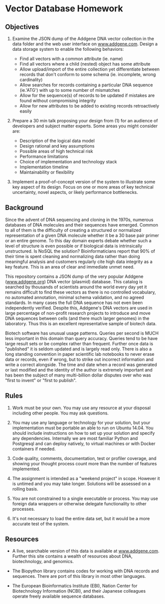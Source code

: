 # Vector Database Homework

## Objectives

1. Examine the JSON dump of the Addgene DNA vector collection in the data
   folder and the web user interface on www.addgene.com. Design a data
   storage system to enable the following behaviors:
   - Find all vectors with a common attribute (ie. name)
   - Find all vectors where a child (nested) object has some attribute
   - Allow upload/import of the entire collection yet differentiate
     between records that don't conform to some schema (ie. incomplete,
     wrong cardinality)
   - Allow searches for records containing a particular DNA sequence
     (ie.'ATG') with up to some number of mismatches
   - Allow for the sequence(s) of records to be updated if mistakes are
     found without compromising integrity
   - Allow for new attributes to be added to existing records
     retroactively easily

2. Prepare a 30 min talk proposing your design from (1) for an audience of
   developers and subject matter experts. Some areas you might consider
   are:
   - Description of the logical data model
   - Design rational and key assumptions
   - Possible areas of high technical risk 
   - Performance limitations
   - Choice of implementation and technology stack
   - Implementation timeline
   - Maintainability or flexibility

3. Implement a proof-of-concept version of the system to illustrate some
   key aspect of its design. Focus on one or more areas of key technical
   uncertainty, novel aspects, or likely performance bottlenecks. 


## Background

Since the advent of DNA sequencing and cloning in the 1970s, numerous
databases of DNA molecules and their sequences have emerged. Common to all
of them is the difficulty of creating a structured or normalized
representation of a given DNA molecule whether it be a 30 base pair primer
or an entire genome. To this day domain experts debate whether such
a level of structure is even possible or if biological data is
intrinsically unstructured. Is NoSQL the solution? Bioinformaticians
report that 90% of their time is spent cleaning and normalizing data
rather than doing meaningful analysis and customers regularly cite high
data integrity as a key feature. This is an area of clear and immediate
unmet need.

This repository contains a JSON dump of the very popular Addgene
(www.addgene.org) DNA vector (plasmid) database. This catalog is searched
by thousands of scientists around the world every day yet it remains
difficult to find these vectors as there is no controlled vocabulary, no
automated annotation, minimal schema validation, and no agreed standards.
In many cases the full DNA sequence has not even been independently
verified. Despite this, Addgene's DNA vectors are used in large percentage
of non-profit research projects to introduce and move DNA sequences
between cells (and there much larger genomes) in the laboratory. Thus this
is an excellent representative sample of biotech data.


Biotech software has unusual usage patterns. Queries per second is MUCH
less important in this domain than query accuracy. Queries tend to be have
large result sets or be complex rather than frequent. Further once data is
"published" it is seldom updated and is largely read only. There is also
a long standing convention in paper scientific lab notebooks to never
erase data or records, even if wrong, but to strike out incorrect
information and write a correct alongside. The time and date when a record
was generated or last modified and the identity of the author is extremely
important and has been the subject of many multi-billion dollar disputes
over who was "first to invent" or "first to publish".


## Rules

1. Work must be your own. You may use any resource at your disposal
   including other people. You may ask questions.

2. You may use any language or technology for your solution, but your
   implementation must be portable an able to run on Ubuntu 14.04. You
   should include instructions on how to set up your solution and specify
   any dependencies. Internally we are most familiar Python and Postgresql
   and can deploy natively, to virtual machines or with Docker containers
   if needed.

3. Code quality, comments, documentation, test or profiler coverage, and
   showing your thought process count more than the number of features
   implemented.

4. The assignment is intended as a "weekend project" in scope. However it
   is untimed and you may take longer. Solutions will be assessed on
   a rolling basis.

5. You are not constrained to a single executable or process. You may use
   foreign data wrappers or otherwise delegate functionality to other
   processes.

6. It's not necessary to load the entire data set, but it would be a more
   accurate test of the system.

## Resources

- A live, searchable version of this data is available at www.addgene.com.
  Further this site contains a wealth of resources about DNA,
  biotechnology, and genomics.

- The Biopython library contains codes for working with DNA records and
  sequences. There are port of this library in most other languages.

- The European Bioinformatics Institute (EBI), Nation Center for
  Biotechnology Information (NCBI), and their Japanese colleagues operate
  freely available sequence databases. 
